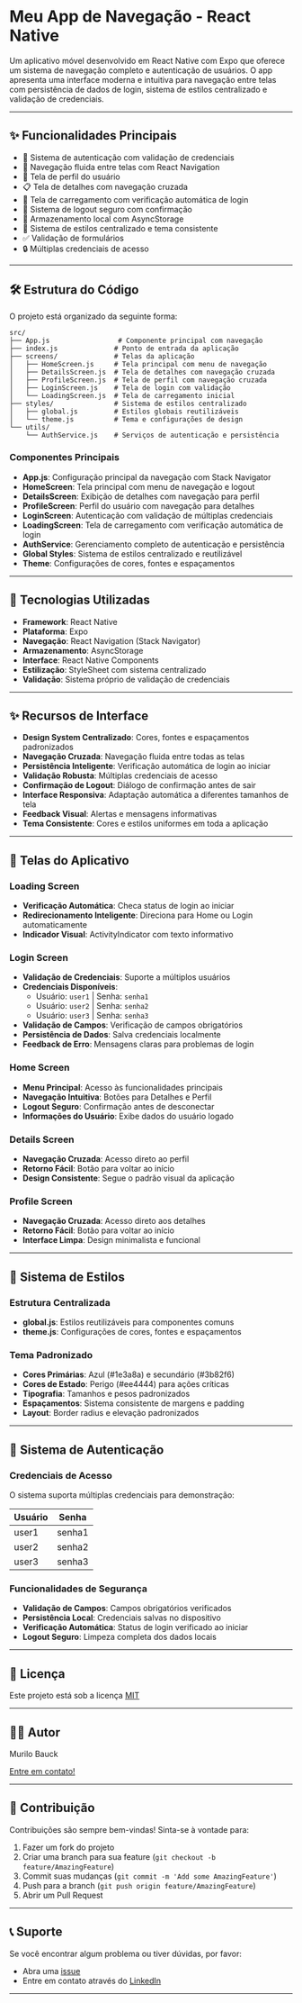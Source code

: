 # Meu App de Navegação - React Native

Um aplicativo móvel desenvolvido em React Native com Expo que oferece um sistema de navegação completo e autenticação de usuários. O app apresenta uma interface moderna e intuitiva para navegação entre telas com persistência de dados de login, sistema de estilos centralizado e validação de credenciais.

---

## ✨ Funcionalidades Principais

- 🔐 Sistema de autenticação com validação de credenciais
- 📱 Navegação fluida entre telas com React Navigation
- 👤 Tela de perfil do usuário
- 📋 Tela de detalhes com navegação cruzada
- 🔄 Tela de carregamento com verificação automática de login
- 🚪 Sistema de logout seguro com confirmação
- 💾 Armazenamento local com AsyncStorage
- 🎨 Sistema de estilos centralizado e tema consistente
- ✅ Validação de formulários
- 🔒 Múltiplas credenciais de acesso

---

## 🛠️ Estrutura do Código

O projeto está organizado da seguinte forma:

```
src/
├── App.js                 # Componente principal com navegação
├── index.js              # Ponto de entrada da aplicação
├── screens/              # Telas da aplicação
│   ├── HomeScreen.js     # Tela principal com menu de navegação
│   ├── DetailsScreen.js  # Tela de detalhes com navegação cruzada
│   ├── ProfileScreen.js  # Tela de perfil com navegação cruzada
│   ├── LoginScreen.js    # Tela de login com validação
│   └── LoadingScreen.js  # Tela de carregamento inicial
├── styles/               # Sistema de estilos centralizado
│   ├── global.js         # Estilos globais reutilizáveis
│   └── theme.js          # Tema e configurações de design
└── utils/
    └── AuthService.js    # Serviços de autenticação e persistência
```

### Componentes Principais

- **App.js**: Configuração principal da navegação com Stack Navigator
- **HomeScreen**: Tela principal com menu de navegação e logout
- **DetailsScreen**: Exibição de detalhes com navegação para perfil
- **ProfileScreen**: Perfil do usuário com navegação para detalhes
- **LoginScreen**: Autenticação com validação de múltiplas credenciais
- **LoadingScreen**: Tela de carregamento com verificação automática de login
- **AuthService**: Gerenciamento completo de autenticação e persistência
- **Global Styles**: Sistema de estilos centralizado e reutilizável
- **Theme**: Configurações de cores, fontes e espaçamentos

---

## 🚀 Tecnologias Utilizadas

- **Framework**: React Native
- **Plataforma**: Expo
- **Navegação**: React Navigation (Stack Navigator)
- **Armazenamento**: AsyncStorage
- **Interface**: React Native Components
- **Estilização**: StyleSheet com sistema centralizado
- **Validação**: Sistema próprio de validação de credenciais

---

## ✨ Recursos de Interface

- **Design System Centralizado**: Cores, fontes e espaçamentos padronizados
- **Navegação Cruzada**: Navegação fluida entre todas as telas
- **Persistência Inteligente**: Verificação automática de login ao iniciar
- **Validação Robusta**: Múltiplas credenciais de acesso
- **Confirmação de Logout**: Diálogo de confirmação antes de sair
- **Interface Responsiva**: Adaptação automática a diferentes tamanhos de tela
- **Feedback Visual**: Alertas e mensagens informativas
- **Tema Consistente**: Cores e estilos uniformes em toda a aplicação

---

## 📱 Telas do Aplicativo

### Loading Screen
- **Verificação Automática**: Checa status de login ao iniciar
- **Redirecionamento Inteligente**: Direciona para Home ou Login automaticamente
- **Indicador Visual**: ActivityIndicator com texto informativo

### Login Screen
- **Validação de Credenciais**: Suporte a múltiplos usuários
- **Credenciais Disponíveis**:
  - Usuário: `user1` | Senha: `senha1`
  - Usuário: `user2` | Senha: `senha2`
  - Usuário: `user3` | Senha: `senha3`
- **Validação de Campos**: Verificação de campos obrigatórios
- **Persistência de Dados**: Salva credenciais localmente
- **Feedback de Erro**: Mensagens claras para problemas de login

### Home Screen
- **Menu Principal**: Acesso às funcionalidades principais
- **Navegação Intuitiva**: Botões para Detalhes e Perfil
- **Logout Seguro**: Confirmação antes de desconectar
- **Informações do Usuário**: Exibe dados do usuário logado

### Details Screen
- **Navegação Cruzada**: Acesso direto ao perfil
- **Retorno Fácil**: Botão para voltar ao início
- **Design Consistente**: Segue o padrão visual da aplicação

### Profile Screen
- **Navegação Cruzada**: Acesso direto aos detalhes
- **Retorno Fácil**: Botão para voltar ao início
- **Interface Limpa**: Design minimalista e funcional

---

## 🎨 Sistema de Estilos

### Estrutura Centralizada
- **global.js**: Estilos reutilizáveis para componentes comuns
- **theme.js**: Configurações de cores, fontes e espaçamentos

### Tema Padronizado
- **Cores Primárias**: Azul (#1e3a8a) e secundário (#3b82f6)
- **Cores de Estado**: Perigo (#ee4444) para ações críticas
- **Tipografia**: Tamanhos e pesos padronizados
- **Espaçamentos**: Sistema consistente de margens e padding
- **Layout**: Border radius e elevação padronizados

---

## 🔐 Sistema de Autenticação

### Credenciais de Acesso
O sistema suporta múltiplas credenciais para demonstração:

| Usuário | Senha |
|---------|-------|
| user1   | senha1 |
| user2   | senha2 |
| user3   | senha3 |

### Funcionalidades de Segurança
- **Validação de Campos**: Campos obrigatórios verificados
- **Persistência Local**: Credenciais salvas no dispositivo
- **Verificação Automática**: Status de login verificado ao iniciar
- **Logout Seguro**: Limpeza completa dos dados locais

---

## 📝 Licença

Este projeto está sob a licença [MIT](LICENSE)

---

## 👨‍💻 Autor

Murilo Bauck

[Entre em contato!](https://www.linkedin.com/in/murilobauck/)

---

## 🤝 Contribuição

Contribuições são sempre bem-vindas! Sinta-se à vontade para:

1. Fazer um fork do projeto
2. Criar uma branch para sua feature (`git checkout -b feature/AmazingFeature`)
3. Commit suas mudanças (`git commit -m 'Add some AmazingFeature'`)
4. Push para a branch (`git push origin feature/AmazingFeature`)
5. Abrir um Pull Request

---

## 📞 Suporte

Se você encontrar algum problema ou tiver dúvidas, por favor:

- Abra uma [issue](https://github.com/murilobauck/MeuAppDeNavegacao/issues)
- Entre em contato através do [LinkedIn](https://www.linkedin.com/in/murilobauck/)

---